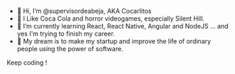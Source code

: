 - 👋 Hi, I’m @supervisordeabeja, AKA Cocarlitos
- 👀 I Like Coca Cola and horror videogames, especially Silent Hill.
- 🌱 I’m currently learning React, React Native, Angular and NodeJS ... and yes
  I'm trying to finish my career.
- 💞️ My dream is to make my startup and improve the life of ordinary people using the power of software.

Keep coding !  
